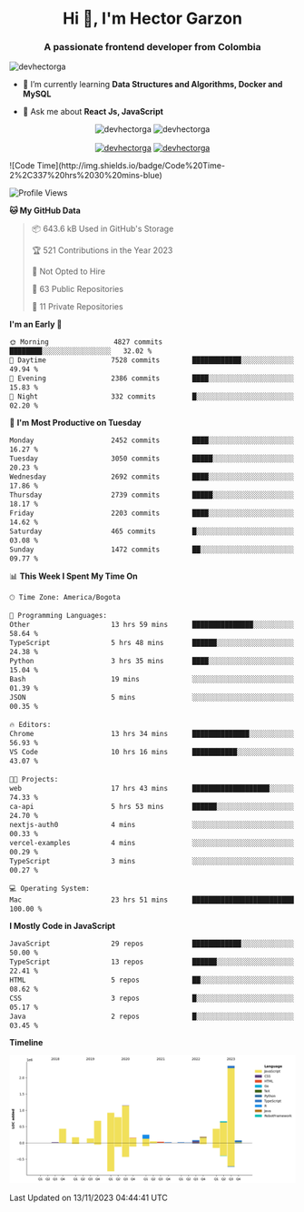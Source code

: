 <h1 align="center">Hi 👋, I'm Hector Garzon</h1>
<h3 align="center">A passionate frontend developer from Colombia</h3>

<p align="left"> <img src="https://komarev.com/ghpvc/?username=devhectorga" alt="devhectorga" /> </p>

- 🌱 I’m currently learning **Data Structures and Algorithms, Docker and MySQL**

- 💬 Ask me about **React Js, JavaScript**

<p align="center"> <img src="https://github-readme-stats.vercel.app/api?username=devhectorga&count_private=true&show_icons=true" alt="devhectorga" /> <img src="https://github-readme-stats.vercel.app/api/top-langs/?username=devhectorga&layout=compact" alt="devhectorga" /></p>

<p align="center">
<a href="https://twitter.com/devhectorga" target="blank"><img align="center" src="https://cdn.jsdelivr.net/npm/simple-icons@3.0.1/icons/twitter.svg" alt="devhectorga" height="20" width="20" /></a>
<a href="https://linkedin.com/in/devhectorga" target="blank"><img align="center" src="https://cdn.jsdelivr.net/npm/simple-icons@3.0.1/icons/linkedin.svg" alt="devhectorga" height="20" width="20" /></a>
</p>
<!--START_SECTION:waka-->
![Code Time](http://img.shields.io/badge/Code%20Time-2%2C337%20hrs%2030%20mins-blue)

![Profile Views](http://img.shields.io/badge/Profile%20Views-0-blue)

**🐱 My GitHub Data** 

> 📦 643.6 kB Used in GitHub's Storage 
 > 
> 🏆 521 Contributions in the Year 2023
 > 
> 🚫 Not Opted to Hire
 > 
> 📜 63 Public Repositories 
 > 
> 🔑 11 Private Repositories 
 > 
**I'm an Early 🐤** 

```text
🌞 Morning                4827 commits        ████████░░░░░░░░░░░░░░░░░   32.02 % 
🌆 Daytime                7528 commits        ████████████░░░░░░░░░░░░░   49.94 % 
🌃 Evening                2386 commits        ████░░░░░░░░░░░░░░░░░░░░░   15.83 % 
🌙 Night                  332 commits         █░░░░░░░░░░░░░░░░░░░░░░░░   02.20 % 
```
📅 **I'm Most Productive on Tuesday** 

```text
Monday                   2452 commits        ████░░░░░░░░░░░░░░░░░░░░░   16.27 % 
Tuesday                  3050 commits        █████░░░░░░░░░░░░░░░░░░░░   20.23 % 
Wednesday                2692 commits        ████░░░░░░░░░░░░░░░░░░░░░   17.86 % 
Thursday                 2739 commits        █████░░░░░░░░░░░░░░░░░░░░   18.17 % 
Friday                   2203 commits        ████░░░░░░░░░░░░░░░░░░░░░   14.62 % 
Saturday                 465 commits         █░░░░░░░░░░░░░░░░░░░░░░░░   03.08 % 
Sunday                   1472 commits        ██░░░░░░░░░░░░░░░░░░░░░░░   09.77 % 
```


📊 **This Week I Spent My Time On** 

```text
🕑︎ Time Zone: America/Bogota

💬 Programming Languages: 
Other                    13 hrs 59 mins      ███████████████░░░░░░░░░░   58.64 % 
TypeScript               5 hrs 48 mins       ██████░░░░░░░░░░░░░░░░░░░   24.38 % 
Python                   3 hrs 35 mins       ████░░░░░░░░░░░░░░░░░░░░░   15.04 % 
Bash                     19 mins             ░░░░░░░░░░░░░░░░░░░░░░░░░   01.39 % 
JSON                     5 mins              ░░░░░░░░░░░░░░░░░░░░░░░░░   00.35 % 

🔥 Editors: 
Chrome                   13 hrs 34 mins      ██████████████░░░░░░░░░░░   56.93 % 
VS Code                  10 hrs 16 mins      ███████████░░░░░░░░░░░░░░   43.07 % 

🐱‍💻 Projects: 
web                      17 hrs 43 mins      ███████████████████░░░░░░   74.33 % 
ca-api                   5 hrs 53 mins       ██████░░░░░░░░░░░░░░░░░░░   24.70 % 
nextjs-auth0             4 mins              ░░░░░░░░░░░░░░░░░░░░░░░░░   00.33 % 
vercel-examples          4 mins              ░░░░░░░░░░░░░░░░░░░░░░░░░   00.29 % 
TypeScript               3 mins              ░░░░░░░░░░░░░░░░░░░░░░░░░   00.27 % 

💻 Operating System: 
Mac                      23 hrs 51 mins      █████████████████████████   100.00 % 
```

**I Mostly Code in JavaScript** 

```text
JavaScript               29 repos            ████████████░░░░░░░░░░░░░   50.00 % 
TypeScript               13 repos            ██████░░░░░░░░░░░░░░░░░░░   22.41 % 
HTML                     5 repos             ██░░░░░░░░░░░░░░░░░░░░░░░   08.62 % 
CSS                      3 repos             █░░░░░░░░░░░░░░░░░░░░░░░░   05.17 % 
Java                     2 repos             █░░░░░░░░░░░░░░░░░░░░░░░░   03.45 % 
```



**Timeline**

![Lines of Code chart](https://raw.githubusercontent.com/devHectorGa/devHectorGa/master/assets/bar_graph.png)


 Last Updated on 13/11/2023 04:44:41 UTC
<!--END_SECTION:waka-->
